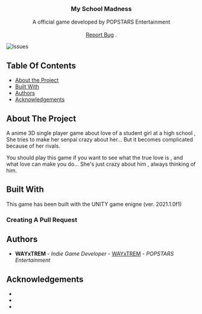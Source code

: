 <br/>
<p align="center">
  <h3 align="center">My School Madness</h3>

  <p align="center">
    A official game developed by POPSTARS Entertainment
    <br/>
    <br/>
    <a href="https://github.com/WAYxTREM/My-School-Madness-BUILDS/issues">Report Bug</a>
    .
  </p>
</p>

![Issues](https://img.shields.io/github/issues/WAYxTREM/My-School-Madness-BUILDS) 

## Table Of Contents

* [About the Project](#about-the-project)
* [Built With](#built-with)
* [Authors](#authors)
* [Acknowledgements](#acknowledgements)

## About The Project

A anime 3D single player game about love of a student girl at a high school , She tries to make her senpai crazy about her... But it becomes complicated because of her rivals.

You should play this game if you want to see what the true love is , and what love can make you do... She's just crazy about him , always thinking of him.

## Built With

This game has been built with the UNITY game enigne (ver. 2021.1.0f1)

### Creating A Pull Request



## Authors

* **WAYxTREM** - *Indie Game Developer* - [WAYxTREM](https://github.com/WAYxTREM) - *POPSTARS Entertainment*

## Acknowledgements

* []()
* []()
* []()
